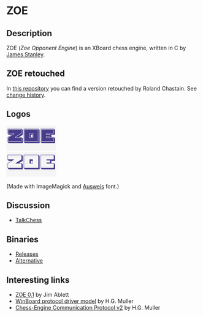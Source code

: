 # ZOE

## Description

ZOE (*Zoe Opponent Engine*) is an XBoard chess engine, written in C by [James Stanley](https://github.com/jes/zoe).

## ZOE retouched

In [this repository](https://github.com/rchastain/zoe) you can find a version retouched by Roland Chastain. See [change history](CHANGES.md).

## Logos

![Image](logo/logo1.gif)  
![Image](logo/logo2.gif)

(Made with ImageMagick and [Ausweis](https://www.dafont.com/ausweis.font) font.)

## Discussion

- [TalkChess](https://talkchess.com/forum3/viewtopic.php?t=81185)

## Binaries

- [Releases](https://github.com/rchastain/zoe/releases)
- [Alternative](https://msegui.net/downloads/chess/)

## Interesting links

- [ZOE 0.1](http://kirr.homeunix.org/chess/engines/Jim%20Ablett/ZOE/) by Jim Ablett
- [WinBoard protocol driver model](http://www.open-aurec.com/wbforum/viewtopic.php?f=24&t=51739) by H.G. Muller
- [Chess-Engine Communication Protocol v2](http://hgm.nubati.net/CECP.html) by H.G. Muller
